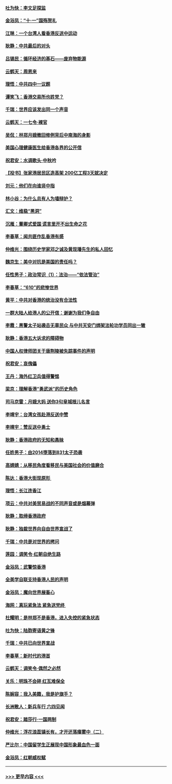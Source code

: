 #### [吐为快：李文足探监](../pages/nsc993/n11509622.md?t=09091933) 
#### [金浴凤：“十‧一”国殇贺礼](../pages/nsc993/n11509593.md?t=09091933) 
#### [江琳：一个台湾人看香港反送中运动](../pages/nsc993/n11509211.md?t=09091933) 
#### [耿静：中共最后的对头](../pages/nsc993/n11508308.md?t=09091933) 
#### [吕锡民：循环经济的基石——废弃物能源](../pages/nsc993/n11508212.md?t=09091933) 
#### [云鹤天：周恩来](../pages/nsc993/n11508055.md?t=09091933) 
#### [理悟：中共四中一议题](../pages/nsc993/n11507782.md?t=09091933) 
#### [谭笑飞：香港交易所也姓党？](../pages/nsc993/n11507753.md?t=09091933) 
#### [千瑞：世界应该发出同一个声音](../pages/nsc993/n11507290.md?t=09091933) 
#### [云鹤天：一七令‧裸官](../pages/nsc993/n11507177.md?t=09091933) 
#### [吴侃：林郑月娥撤回修例背后中南海的身影](../pages/nsc993/n11506876.md?t=09091933) 
#### [美国心理健康医生给香港各界的公开信](../pages/nsc993/n11506809.md?t=09091933) 
#### [祝君安：水调歌头‧中秋吟](../pages/nsc993/n11506758.md?t=09091933) 
#### [【投书】张家港居民区造高架 200亿工程3天就决定](../pages/nsc993/n11506682.md?t=09091933) 
#### [刘元：他们在向谁竖中指](../pages/nsc993/n11505384.md?t=09091933) 
#### [林小谷：为什么总有人为墙辩护？](../pages/nsc993/n11505226.md?t=09091933) 
#### [汇文：维稳“黑洞”](../pages/nsc993/n11504347.md?t=09091933) 
#### [沉雁：董卿式爱国 谎言里开不出生命之花](../pages/nsc993/n11503215.md?t=09091933) 
#### [李春草：闻共匪作乱香港有感](../pages/nsc993/n11503072.md?t=09091933) 
#### [仲维光：围绕历史学家邓之诚及黄现璠先生的私人回忆](../pages/nsc993/n11501330.md?t=09091933) 
#### [魏京生：美中对抗是美国的责任吗？](../pages/nsc993/n11500723.md?t=09091933) 
#### [任性男子：政治常识（1）：法治——“依法管治”](../pages/nsc993/n11500791.md?t=09091933) 
#### [李春草：“610”的悲惨世界](../pages/nsc993/n11501141.md?t=09091933) 
#### [黄平：中共对香港的统治没有合法性](../pages/nsc993/n11499473.md?t=09091933) 
#### [一群大陆人给港人的公开信：谢谢为我们争自由](../pages/nsc993/n11500402.md?t=09091933) 
#### [李霞：黑警太子站袭击无辜民众 与中共天安门绑架法轮功学员同出一辙](../pages/nsc993/n11499805.md?t=09091933) 
#### [耿静：香港五大诉求的障碍物](../pages/nsc993/n11497578.md?t=09091933) 
#### [中国人权律师团关于唐荆陵被失踪事件的声明](../pages/nsc993/n11500014.md?t=09091933) 
#### [祝君安：哀傀儡](../pages/nsc993/n11499776.md?t=09091933) 
#### [王丹：海外红卫兵值得警惕](../pages/nsc993/n11498138.md?t=09091933) 
#### [梁京：理解香港“勇武派”的历史角色](../pages/nsc993/n11498006.md?t=09091933) 
#### [司马京雷：月娥大妈  送你3句皇城根儿名言](../pages/nsc993/n11497885.md?t=09091933) 
#### [李靖宇：台湾女孩赴港反送中赞](../pages/nsc993/n11497721.md?t=09091933) 
#### [李靖宇：赞反送中勇士](../pages/nsc993/n11497452.md?t=09091933) 
#### [耿静：香港政府的无知和愚昧](../pages/nsc993/n11494238.md?t=09091933) 
#### [任姓男子：由2014堕落到831太子恐袭](../pages/nsc993/n11496683.md?t=09091933) 
#### [高婧婧：从移民角度看移民与美国社会的价值磨合](../pages/nsc993/n11495757.md?t=09091933) 
#### [陈达：香港大街现原形 ](../pages/nsc993/n11495441.md?t=09091933) 
#### [理悟：长江连香江](../pages/nsc993/n11495377.md?t=09091933) 
#### [项云：中共对美贸易战的不同声音或是烟幕弹](../pages/nsc993/n11494929.md?t=09091933) 
#### [耿静：取缔香港政府](../pages/nsc993/n11494218.md?t=09091933) 
#### [耿静：独裁世界向自由世界宣战了](../pages/nsc993/n11494190.md?t=09091933) 
#### [千瑞：中共是对世界的拷问](../pages/nsc993/n11493021.md?t=09091933) 
#### [莲园：调笑令‧红朝自绝生路](../pages/nsc993/n11493011.md?t=09091933) 
#### [金浴凤：武警惊香港](../pages/nsc993/n11492994.md?t=09091933) 
#### [全美学自联支持香港人民的声明](../pages/nsc993/n11492630.md?t=09091933) 
#### [金浴凤：魔向世界展畜心](../pages/nsc993/n11492599.md?t=09091933) 
#### [海网：真玩紧急法 紧急送党终 ](../pages/nsc993/n11492535.md?t=09091933) 
#### [杜耀明：是林郑不是香港，进入失控的紧急状态](../pages/nsc993/n11491420.md?t=09091933) 
#### [吐为快：陆胞寄语黄之锋](../pages/nsc993/n11491117.md?t=09091933) 
#### [千瑞：中共已向世界宣战](../pages/nsc993/n11490123.md?t=09091933) 
#### [李春草：新时代的港首](../pages/nsc993/n11489864.md?t=09091933) 
#### [云鹤天：调笑令·偶然之必然](../pages/nsc993/n11489701.md?t=09091933) 
#### [关乐：明珠不会碎 红瓦难保全](../pages/nsc993/n11489647.md?t=09091933) 
#### [陈婉容：我入美籍，我是护旗手？](../pages/nsc993/n11487908.md?t=09091933) 
#### [长洲散人：新兵车行 六四见闻](../pages/nsc993/n11487729.md?t=09091933) 
#### [祝君安：踏莎行‧一国两制](../pages/nsc993/n11487699.md?t=09091933) 
#### [仲维光：浮花浪蕊镇长有，才开还落瘴雾中（二）](../pages/nsc993/n11483286.md?t=09091933) 
#### [严比尔：中国留学生正展现中国形象最血色一面](../pages/nsc993/n11485145.md?t=09091933) 
#### [金浴凤：红朝威权赋](../pages/nsc993/n11485191.md?t=09091933) 

----
#### [ >>> 更早内容 <<< ](../indexes/nsc993-earlier.md)
